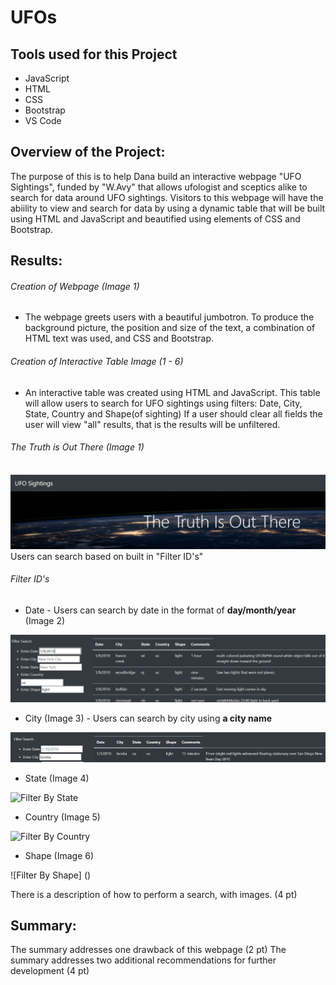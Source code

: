 # UFOs
## Tools used for this Project
  * JavaScript
  * HTML
  * CSS
  * Bootstrap
  * VS Code

## Overview of the Project:

The purpose of this is to help Dana build an interactive webpage "UFO Sightings", funded by "W.Avy" that allows ufologist and sceptics alike to search for data around UFO sightings. Visitors to this webpage will have the abiility to view and search for data by using a dynamic table that will be built using HTML and JavaScript and beautified using elements of CSS and Bootstrap. 

## Results:

###### Creation of Webpage (Image 1)

* The webpage greets users with a beautiful jumbotron. To produce the background picture, the position and size of the text, a combination of HTML text was used, and CSS and Bootstrap.

###### Creation of Interactive Table Image (1 - 6)

* An interactive table was created using HTML and JavaScript.  This table will allow users to search for UFO sightings using filters: Date, City, State, Country and Shape(of sighting) If a user should clear all fields the user will view "all" results, that is the results will be unfiltered.   
  
###### The Truth is Out There (Image 1)

![Jumbotron](https://github.com/wallaceportia/UFOs/blob/main/Resources-Images/Jumbotron.PNG)
Users can search based on built in "Filter ID's"

###### Filter ID's 
* Date - Users can search by date in the format of __day/month/year__ (Image 2)

![Filter By Date](https://github.com/wallaceportia/UFOs/blob/main/Resources-Images/Filter_by_date.PNG)

* City (Image 3) - Users can search by city using __a city name__ 

![Filter By City](https://github.com/wallaceportia/UFOs/blob/main/Resources-Images/Filter_by_city.PNG) 

* State (Image 4)

![Filter By State]()

* Country (Image 5)

![Filter By Country]()

* Shape (Image 6)

![Filter By Shape] ()

There is a description of how to perform a search, with images. (4 pt)
## Summary:

The summary addresses one drawback of this webpage (2 pt)
The summary addresses two additional recommendations for further development (4 pt)
